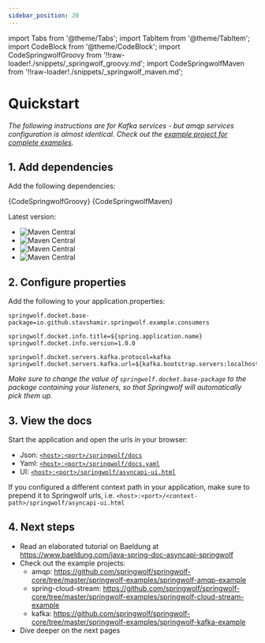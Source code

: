 ```yaml
---
sidebar_position: 20
---
```

import Tabs from '@theme/Tabs';
import TabItem from '@theme/TabItem';
import CodeBlock from '@theme/CodeBlock';
import CodeSpringwolfGroovy from '!!raw-loader!./snippets/_springwolf_groovy.md';
import CodeSpringwolfMaven from '!!raw-loader!./snippets/_springwolf_maven.md';

# Quickstart

*The following instructions are for Kafka services - but amqp services configuration is almost identical. Check out the [example project for complete examples](https://github.com/timonback/springwolf-core/tree/master/springwolf-examples).*

## 1. Add dependencies

Add the following dependencies:

<Tabs>
  <TabItem value="Groovy" label="Groovy" default>
    <CodeBlock language="groovy">{CodeSpringwolfGroovy}</CodeBlock>
  </TabItem>
  <TabItem value="Maven" label="Maven">
    <CodeBlock language="xml">{CodeSpringwolfMaven}</CodeBlock>
  </TabItem>
</Tabs>

Latest version:
- ![Maven Central](https://img.shields.io/maven-central/v/io.github.springwolf/springwolf-amqp?color=green&label=springwolf-amqp&style=plastic)
- ![Maven Central](https://img.shields.io/maven-central/v/io.github.springwolf/springwolf-cloud-stream?color=green&label=springwolf-cloud-stream&style=plastic)
- ![Maven Central](https://img.shields.io/maven-central/v/io.github.springwolf/springwolf-kafka?color=green&label=springwolf-kafka&style=plastic)
- ![Maven Central](https://img.shields.io/maven-central/v/io.github.springwolf/springwolf-ui?color=green&label=springwolf-ui&style=plastic)

## 2. Configure properties

Add the following to your application.properties:

```properties
springwolf.docket.base-package=io.github.stavshamir.springwolf.example.consumers

springwolf.docket.info.title=${spring.application.name}
springwolf.docket.info.version=1.0.0

springwolf.docket.servers.kafka.protocol=kafka
springwolf.docket.servers.kafka.url=${kafka.bootstrap.servers:localhost:29092}
```

*Make sure to change the value of `springwolf.docket.base-package` to the package containing your listeners, so that Springwolf will automatically pick them up.*

## 3. View the docs
Start the application and open the urls in your browser:
- Json: [`<host>:<port>/springwolf/docs`](http://localhost:8080/springwolf/docs)
- Yaml: [`<host>:<port>/springwolf/docs.yaml`](http://localhost:8080/springwolf/docs.yaml)
- UI: [`<host>:<port>/springwolf/asyncapi-ui.html`](http://localhost:8080/springwolf/asyncapi-ui.html)

If you configured a different context path in your application, make sure to prepend it to Springwolf urls, i.e. `<host>:<port>/<context-path>/springwolf/asyncapi-ui.html`

## 4. Next steps

- Read an elaborated tutorial on Baeldung at https://www.baeldung.com/java-spring-doc-asyncapi-springwolf
- Check out the example projects:
    - amqp: https://github.com/springwolf/springwolf-core/tree/master/springwolf-examples/springwolf-amqp-example
    - spring-cloud-stream: https://github.com/springwolf/springwolf-core/tree/master/springwolf-examples/springwolf-cloud-stream-example
    - kafka: https://github.com/springwolf/springwolf-core/tree/master/springwolf-examples/springwolf-kafka-example
- Dive deeper on the next pages
